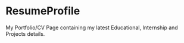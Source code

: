 # ResumeProfile
My Portfolio/CV Page containing my latest Educational, Internship and Projects details.                                                            
